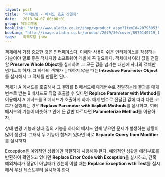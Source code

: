 ```yaml
---
layout: post
title:  "리팩토링 - 메서드 호출 간결화"
date:   2018-04-07 00:00:01
group: 책읽고밑줄
booklink: "http://www.aladin.co.kr/shop/wproduct.aspx?ItemId=20793053"
bookimg: "http://image.aladin.co.kr/product/2079/30/cover/8979149719_1.jpg"
tags:	리팩토링 java 
---
```


객체에서 가장 중요한 것은 인터페이스다. 이해와 사용이 쉬운 인터페이스를 작성하는 기술이야 말로 좋은 객체지향 소프트웨어 개발에 꼭 필요하다. 객체에서 여러 값을 전달할 **Preserve Whole Object**를 실시하여 그 모든 값을 넘기는 대신에 하나의 객체만 넘기도록 하자. 그 하나의 객체가 존재하지 않을 때는 **Introduce Parameter Object**를 실시해서 그 객체를 만들면 된다.

객체가 A 메서드를 호출해서 그 결과를 B 메서드에 매개변수로 전달하는데 결과를 매개변수로 받는 B 메서드도 직접 호출할 수 있다면 **Replace Parameter with Method**를 이용해서 A 메서드를 B 메서드가 호출하게 하자. 매개 변수로 전달된 값에 따라 다른 코드가 실행되는 경우 **Replace Parameter with Explicit Methods**를 실시하고, 여러 메서드의 기능이 비슷하고 안에 든 값만 다르다면 **Parameterize Method**를 이용하자. 

상태 변경 기능과 상태 질의 기능을 하나의 메서드 안에 넣으면 문제가 발생하는 상황이 많이 생긴다. 그래서 두 기능이 합쳐져 있다면 바로 **Separate Query from Modifier**를 실시하자. 

Exception은 예외적인 상황에만 적절하게 사용해야 한다. 예외적인 상황을 에러부호를 반환하여 확인하고 있다면 **Replace Error Code with Exception**을 실시하고, 간혹 예외처리가 정답이 아닐때가 있는데 이럴 때는 **Replace Exception with Test**를 실시해서 우선 테스트부터 실시해야 한다. 

<br/>
